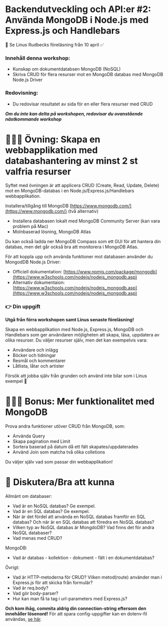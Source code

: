 
# Backendutveckling och API:er #2: Använda MongoDB i Node.js med Express.js och Handlebars

👋 Se Linus Rudbecks föreläsning från 10 april ✅ 

### Innehåll denna workshop:

* Kunskap om dokumentdatabsen MongoDB (NoSQL)
* Skriva CRUD för flera resurser mot en MongoDB databas med MongoDB Node.js Driver 

### Redovisning:
* Du redovisar resultatet av sida för en eller flera resurser med CRUD

***Om du inte kan delta på workshopen, redovisar du ovanstående nästkommande workshop***

# 👩🏽‍💻 Övning: Skapa en webbapplikation med databashantering av minst 2 st valfria resurser

Syftet med övningen är att applicera CRUD (Create, Read, Update, Delete) mot en MongoDB-databas i en Node.js/Express.js/Handlebars webbapplikation.

Installera/tillgång till MongoDB [https://www.mongodb.com/](https://www.mongodb.com/) (två alternativ)

* Installera databasen lokalt med MongoDB Community Server (kan vara problem på Mac)
* Molnbaserad lösning, MongoDB Atlas

Du kan också ladda ner MongoDB Compass som ett GUI för att hantera din databas, men det går också bra att monitorera i MongoDB Atlas.

För att koppla upp och använda funktioner mot databasen använder du
MongodDB Node.js Driver:

* Officiell dokumentation: [https://www.npmjs.com/package/mongodb](https://www.w3schools.com/nodejs/nodejs_mongodb.asp)
* Alternativ dokumentaion: [https://www.w3schools.com/nodejs/nodejs_mongodb.asp](https://www.w3schools.com/nodejs/nodejs_mongodb.asp)

### 👉 Din uppgift

**Utgå från förra workshopen samt Linus senaste föreläsning!**

Skapa en webbapplikation med Node.js, Express.js, MongoDB och Handlebars som ger användaren möjligheten att skapa, läsa, uppdatera av olika resurser. Du väljer resurser själv, men det kan exempelvis vara:

* Användare och inlägg
* Böcker och tidningar
* Resmål och kommentarer
* Låtlista, låtar och artister

Försök att jobba själv från grunden och använd inte bilar som i Linus exempel 🙂 


# 👩🏽‍💻 Bonus: Mer funktionalitet med MongoDB

Prova andra funktioner utöver CRUD från MongoDB, som:

* Använda Query
* Skapa pagination med Limit
* Sortera baserad på datum då ett fält skapates/uppdaterades
* Använd Join som matcha två olika colletions

Du väljer själv vad som passar din webbapplikation!


# 💬 Diskutera/Bra att kunna

Allmänt om databaser:

* Vad är en NoSQL databas? Ge exempel.
* Vad är en SQL databas? Ge exempel.
* När är det fördel att använda en NoSQL databas framför en SQL databas? Och när är en SQL databas att föredra en NoSQL databas?
* Vilken typ av NoSQL databas är MongdoDB? Vad finns det för andra NoSQL databaser?
* Vad menas med CRUD?

MongoDB:

* Vad är databas - kollektion - dokument - fält i en dokumentdatabas?

Övrigt:

* Vad är HTTP-metoderna för CRUD? Vilken metod(route) använder man i Express.js för att skicka från formulär?
* Vad är req.body?
* Vad gör body-parser?
* Hur kan man få ta tag i url-parameters med Express.js?

**Och kom ihåg, commita aldrig din connection-string eftersom den innehåller lösenord!**
För att spara config-uppgifter kan en dotenv-fil användas, [se här](https://www.freecodecamp.org/news/how-to-use-node-environment-variables-with-a-dotenv-file-for-node-js-and-npm/). 
